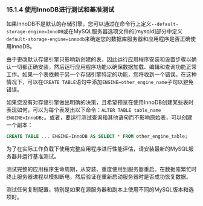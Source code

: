 ### 15.1.4 使用InnoDB进行测试和基准测试

如果InnoDB不是默认的存储引擎，您可以通过在命令行上定义`--default-storage-engine=InnoDB`或在MySQL服务器选项文件的[mysqld]部分中定义`default-storage-engine=innodb`来确定您的数据库服务器和应用程序是否正确使用InnoDB。

由于更改默认存储引擎只影响新创建的表，因此运行应用程序安装和设置步骤以确认一切都正确安装，然后运行应用程序功能以确保数据加载、编辑和查询功能正常工作。如果一个表依赖于另一个存储引擎特定的功能，您将收到一个错误。在这种情况下，可以在`CREATE TABLE`语句中添加`ENGINE=other_engine_name`子句以避免错误。

如果您没有对存储引擎做出明确的决策，且希望预览在使用InnoDB创建某些表时表现如何，可以为每个表发出以下命令：`ALTER TABLE table_name ENGINE=InnoDB;`。或者，要运行测试查询和其他语句而不影响原始表，可以创建一个副本：

```sql
CREATE TABLE ... ENGINE=InnoDB AS SELECT * FROM other_engine_table;
```

为了在实际工作负载下使用完整应用程序进行性能评估，请安装最新的MySQL服务器并运行基准测试。

测试完整的应用程序生命周期，从安装、重度使用到服务器重启。在数据库繁忙时终止服务器进程以模拟断电，然后验证在重新启动服务器时是否成功恢复数据。

测试任何复制配置，特别是如果在源服务器和副本上使用不同的MySQL版本和选项时。